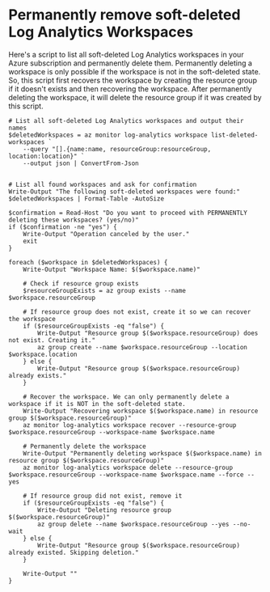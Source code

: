 # Permanently remove soft-deleted Log Analytics Workspaces

Here's a script to list all soft-deleted Log Analytics workspaces in your Azure subscription and permanently delete them. 
Permanently deleting a workspace is only possible if the workspace is not in the soft-deleted state.
So, this script first recovers the workspace by creating the resource group if it doesn't exists and then recovering the workspace.
After permanently deleting the workspace, it will delete the resource group if it was created by this script.

```pwsh
# List all soft-deleted Log Analytics workspaces and output their names
$deletedWorkspaces = az monitor log-analytics workspace list-deleted-workspaces `
    --query "[].{name:name, resourceGroup:resourceGroup, location:location}" `
    --output json | ConvertFrom-Json


# List all found workspaces and ask for confirmation
Write-Output "The following soft-deleted workspaces were found:"
$deletedWorkspaces | Format-Table -AutoSize

$confirmation = Read-Host "Do you want to proceed with PERMANENTLY deleting these workspaces? (yes/no)"
if ($confirmation -ne "yes") {
    Write-Output "Operation canceled by the user."
    exit
}

foreach ($workspace in $deletedWorkspaces) {
    Write-Output "Workspace Name: $($workspace.name)"

    # Check if resource group exists
    $resourceGroupExists = az group exists --name $workspace.resourceGroup

    # If resource group does not exist, create it so we can recover the workspace
    if ($resourceGroupExists -eq "false") {
        Write-Output "Resource group $($workspace.resourceGroup) does not exist. Creating it."
        az group create --name $workspace.resourceGroup --location $workspace.location
    } else {
        Write-Output "Resource group $($workspace.resourceGroup) already exists."
    }

    # Recover the workspace. We can only permanently delete a workspace if it is NOT in the soft-deleted state.
    Write-Output "Recovering workspace $($workspace.name) in resource group $($workspace.resourceGroup)"
    az monitor log-analytics workspace recover --resource-group $workspace.resourceGroup --workspace-name $workspace.name

    # Permanently delete the workspace
    Write-Output "Permanently deleting workspace $($workspace.name) in resource group $($workspace.resourceGroup)"
    az monitor log-analytics workspace delete --resource-group $workspace.resourceGroup --workspace-name $workspace.name --force --yes

    # If resource group did not exist, remove it
    if ($resourceGroupExists -eq "false") {
        Write-Output "Deleting resource group $($workspace.resourceGroup)"
        az group delete --name $workspace.resourceGroup --yes --no-wait
    } else {
        Write-Output "Resource group $($workspace.resourceGroup) already existed. Skipping deletion."
    }

    Write-Output ""
}
```